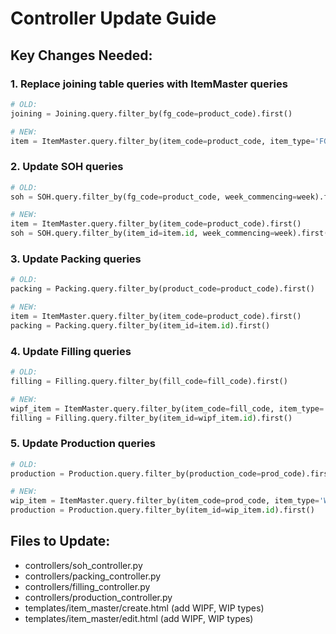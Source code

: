 
# Controller Update Guide

## Key Changes Needed:

### 1. Replace joining table queries with ItemMaster queries
```python
# OLD:
joining = Joining.query.filter_by(fg_code=product_code).first()

# NEW:
item = ItemMaster.query.filter_by(item_code=product_code, item_type='FG').first()
```

### 2. Update SOH queries
```python
# OLD:
soh = SOH.query.filter_by(fg_code=product_code, week_commencing=week).first()

# NEW:
item = ItemMaster.query.filter_by(item_code=product_code).first()
soh = SOH.query.filter_by(item_id=item.id, week_commencing=week).first()
```

### 3. Update Packing queries
```python
# OLD:
packing = Packing.query.filter_by(product_code=product_code).first()

# NEW:
item = ItemMaster.query.filter_by(item_code=product_code).first()
packing = Packing.query.filter_by(item_id=item.id).first()
```

### 4. Update Filling queries
```python
# OLD:
filling = Filling.query.filter_by(fill_code=fill_code).first()

# NEW:
wipf_item = ItemMaster.query.filter_by(item_code=fill_code, item_type='WIPF').first()
filling = Filling.query.filter_by(item_id=wipf_item.id).first()
```

### 5. Update Production queries
```python
# OLD:
production = Production.query.filter_by(production_code=prod_code).first()

# NEW:
wip_item = ItemMaster.query.filter_by(item_code=prod_code, item_type='WIP').first()
production = Production.query.filter_by(item_id=wip_item.id).first()
```

## Files to Update:
- controllers/soh_controller.py
- controllers/packing_controller.py
- controllers/filling_controller.py
- controllers/production_controller.py
- templates/item_master/create.html (add WIPF, WIP types)
- templates/item_master/edit.html (add WIPF, WIP types)
